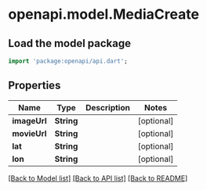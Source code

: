 # openapi.model.MediaCreate

## Load the model package
```dart
import 'package:openapi/api.dart';
```

## Properties
Name | Type | Description | Notes
------------ | ------------- | ------------- | -------------
**imageUrl** | **String** |  | [optional] 
**movieUrl** | **String** |  | [optional] 
**lat** | **String** |  | [optional] 
**lon** | **String** |  | [optional] 

[[Back to Model list]](../README.md#documentation-for-models) [[Back to API list]](../README.md#documentation-for-api-endpoints) [[Back to README]](../README.md)


